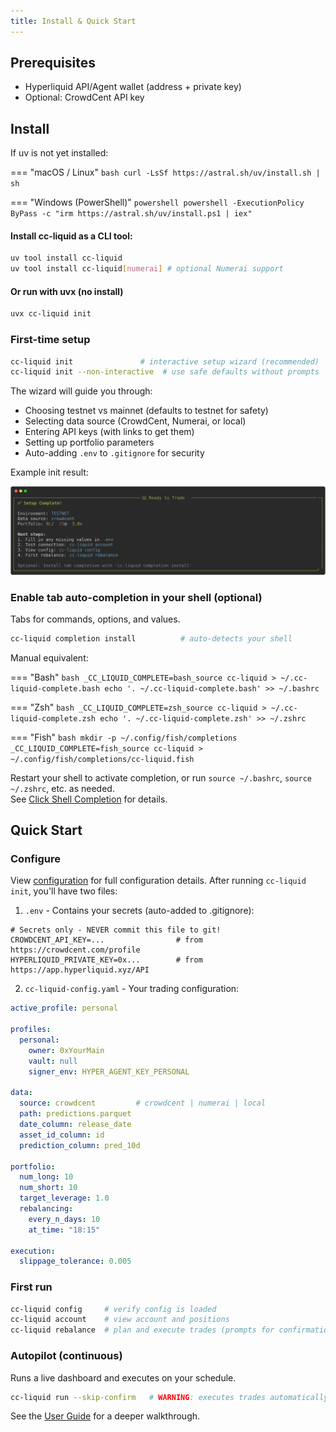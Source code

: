 ```yaml
---
title: Install & Quick Start
---
```


## Prerequisites

- Hyperliquid API/Agent wallet (address + private key)
- Optional: CrowdCent API key

## Install

If uv is not yet installed:

=== "macOS / Linux"
    ```bash
    curl -LsSf https://astral.sh/uv/install.sh | sh
    ```

=== "Windows (PowerShell)"
    ```powershell
    powershell -ExecutionPolicy ByPass -c "irm https://astral.sh/uv/install.ps1 | iex"
    ```

#### Install cc-liquid as a CLI tool:
```bash
uv tool install cc-liquid
uv tool install cc-liquid[numerai] # optional Numerai support
```

#### Or run with uvx (no install)

```bash
uvx cc-liquid init
```

### First-time setup

```bash
cc-liquid init               # interactive setup wizard (recommended)
cc-liquid init --non-interactive  # use safe defaults without prompts
```

The wizard will guide you through:

- Choosing testnet vs mainnet (defaults to testnet for safety)
- Selecting data source (CrowdCent, Numerai, or local)
- Entering API keys (with links to get them)
- Setting up portfolio parameters
- Auto-adding `.env` to `.gitignore` for security


Example init result:

![init summary](images/init-summary.svg)


### Enable tab auto-completion in your shell (optional)

Tabs for commands, options, and values.

```bash
cc-liquid completion install          # auto-detects your shell
```

Manual equivalent:

=== "Bash"
    ```bash
    _CC_LIQUID_COMPLETE=bash_source cc-liquid > ~/.cc-liquid-complete.bash
    echo '. ~/.cc-liquid-complete.bash' >> ~/.bashrc
    ```

=== "Zsh"
    ```bash
    _CC_LIQUID_COMPLETE=zsh_source cc-liquid > ~/.cc-liquid-complete.zsh
    echo '. ~/.cc-liquid-complete.zsh' >> ~/.zshrc
    ```

=== "Fish"
    ```bash
    mkdir -p ~/.config/fish/completions
    _CC_LIQUID_COMPLETE=fish_source cc-liquid > ~/.config/fish/completions/cc-liquid.fish
    ```

Restart your shell to activate completion, or run `source ~/.bashrc`, `source ~/.zshrc`, etc. as needed.  
See [Click Shell Completion](https://click.palletsprojects.com/en/stable/shell-completion/) for details.

## Quick Start
### Configure

View [configuration](configuration.md) for full configuration details. After running `cc-liquid init`, you'll have two files:

1) `.env` - Contains your secrets (auto-added to .gitignore):

```env
# Secrets only - NEVER commit this file to git!
CROWDCENT_API_KEY=...                # from https://crowdcent.com/profile
HYPERLIQUID_PRIVATE_KEY=0x...        # from https://app.hyperliquid.xyz/API
```

2) `cc-liquid-config.yaml` - Your trading configuration:

```yaml
active_profile: personal

profiles:
  personal:
    owner: 0xYourMain
    vault: null
    signer_env: HYPER_AGENT_KEY_PERSONAL

data:
  source: crowdcent         # crowdcent | numerai | local
  path: predictions.parquet
  date_column: release_date
  asset_id_column: id
  prediction_column: pred_10d

portfolio:
  num_long: 10
  num_short: 10
  target_leverage: 1.0
  rebalancing:
    every_n_days: 10
    at_time: "18:15"

execution:
  slippage_tolerance: 0.005
```

### First run

```bash
cc-liquid config     # verify config is loaded
cc-liquid account    # view account and positions
cc-liquid rebalance  # plan and execute trades (prompts for confirmation)
```

### Autopilot (continuous)

Runs a live dashboard and executes on your schedule.

```bash
cc-liquid run --skip-confirm   # WARNING: executes trades automatically
```

See the [User Guide](walkthrough.md) for a deeper walkthrough.


